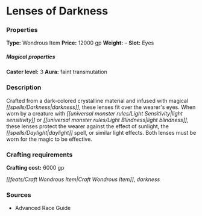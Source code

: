 ﻿---
Title: "Lenses of Darkness"
Type: "Wondrous Item"
Price: "12000 gp"
Weight: "–"
Slot: "Eyes"
Caster level: "3"
Aura: "faint transmutation"
Description: |
  "Crafted from a dark-colored crystalline material and infused with magical darkness, these lenses fit over the wearer's eyes. When worn by a creature with light sensitivity or light blindness, these lenses protect the wearer against the effect of sunlight, the _daylight_ spell, or similar light effects. Both lenses must be worn for the magic to be effective."
Crafting cost: "6000 gp"
Sources: "['Advanced Race Guide']"
---

# Lenses of Darkness

### Properties

**Type:** Wondrous Item **Price:** 12000 gp **Weight:** – **Slot:** Eyes

##### Magical properties

**Caster level:** 3 **Aura:** faint transmutation

### Description

Crafted from a dark-colored crystalline material and infused with magical _[[spells/Darkness|darkness]]_, these lenses fit over the wearer's eyes. When worn by a creature with _[[universal monster rules/Light Sensitivity|light sensitivity]]_ or _[[universal monster rules/Light Blindness|light blindness]]_, these lenses protect the wearer against the effect of sunlight, the _[[spells/Daylight|daylight]]_ spell, or similar light effects. Both lenses must be worn for the magic to be effective.

### Crafting requirements

**Crafting cost:** 6000 gp

_[[feats/Craft Wondrous Item|Craft Wondrous Item]]_, _darkness_

### Sources

* Advanced Race Guide